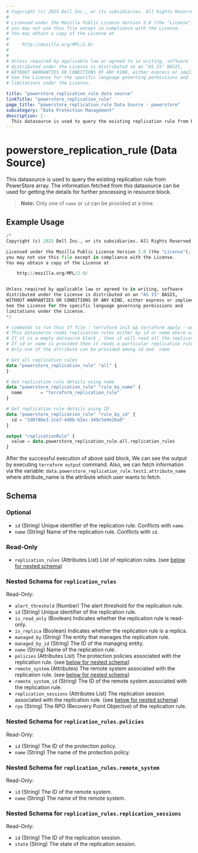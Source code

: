 ```yaml
---
# Copyright (c) 2025 Dell Inc., or its subsidiaries. All Rights Reserved.
# 
# Licensed under the Mozilla Public License Version 2.0 (the "License");
# you may not use this file except in compliance with the License.
# You may obtain a copy of the License at
# 
#     http://mozilla.org/MPL/2.0/
# 
# 
# Unless required by applicable law or agreed to in writing, software
# distributed under the License is distributed on an "AS IS" BASIS,
# WITHOUT WARRANTIES OR CONDITIONS OF ANY KIND, either express or implied.
# See the License for the specific language governing permissions and
# limitations under the License.

title: "powerstore_replication_rule data source"
linkTitle: "powerstore_replication_rule"
page_title: "powerstore_replication_rule Data Source - powerstore"
subcategory: "Data Protection Management"
description: |-
  This datasource is used to query the existing replication rule from PowerStore array. The information fetched from this datasource can be used for getting the details for further processing in resource block.
---
```


# powerstore_replication_rule (Data Source)

This datasource is used to query the existing replication rule from PowerStore array. The information fetched from this datasource can be used for getting the details for further processing in resource block.

> **Note:** Only one of `name` or `id` can be provided at a time.

## Example Usage

```terraform
/*
Copyright (c) 2025 Dell Inc., or its subsidiaries. All Rights Reserved.

Licensed under the Mozilla Public License Version 2.0 (the "License");
you may not use this file except in compliance with the License.
You may obtain a copy of the License at

    http://mozilla.org/MPL/2.0/


Unless required by applicable law or agreed to in writing, software
distributed under the License is distributed on an "AS IS" BASIS,
WITHOUT WARRANTIES OR CONDITIONS OF ANY KIND, either express or implied.
See the License for the specific language governing permissions and
limitations under the License.
*/

# commands to run this tf file : terraform init && terraform apply --auto-approve
# This datasource reads replication rules either by id or name where user can provide a value to any one of them
# If it is a empty datsource block , then it will read all the replication rules
# If id or name is provided then it reads a particular replication rule with that id or name
# Only one of the attribute can be provided among id and  name 

# Get all replication rules
data "powerstore_replication_rule" "all" {
}

# Get replication rule details using name
data "powerstore_replication_rule" "rule_by_name" {
  name       = "terraform_replication_rule"
}

# Get replication rule details using ID
data "powerstore_replication_rule" "rule_by_id" {
  id = "2d0780e3-2ce7-4d8b-b2ec-349c5e9e26a9"
}

output "replicationRule" {
  value = data.powerstore_replication_rule.all.replication_rules
}
```

After the successful execution of above said block, We can see the output by executing `terraform output` command. Also, we can fetch information via the variable: `data.powerstore_replication_rule.test1.attribute_name` where attribute_name is the attribute which user wants to fetch.

<!-- schema generated by tfplugindocs -->
## Schema

### Optional

- `id` (String) Unique identifier of the replication rule. Conflicts with `name`.
- `name` (String) Name of the replication rule. Conflicts with `id`.

### Read-Only

- `replication_rules` (Attributes List) List of replication rules. (see [below for nested schema](#nestedatt--replication_rules))

<a id="nestedatt--replication_rules"></a>
### Nested Schema for `replication_rules`

Read-Only:

- `alert_threshold` (Number) The alert threshold for the replication rule.
- `id` (String) Unique identifier of the replication rule.
- `is_read_only` (Boolean) Indicates whether the replication rule is read-only.
- `is_replica` (Boolean) Indicates whether the replication rule is a replica.
- `managed_by` (String) The entity that manages the replication rule.
- `managed_by_id` (String) The ID of the managing entity.
- `name` (String) Name of the replication rule.
- `policies` (Attributes List) The protection policies associated with the replication rule. (see [below for nested schema](#nestedatt--replication_rules--policies))
- `remote_system` (Attributes) The remote system associated with the replication rule. (see [below for nested schema](#nestedatt--replication_rules--remote_system))
- `remote_system_id` (String) The ID of the remote system associated with the replication rule.
- `replication_sessions` (Attributes List) The replication session associated with the replication rule. (see [below for nested schema](#nestedatt--replication_rules--replication_sessions))
- `rpo` (String) The RPO (Recovery Point Objective) of the replication rule.

<a id="nestedatt--replication_rules--policies"></a>
### Nested Schema for `replication_rules.policies`

Read-Only:

- `id` (String) The ID of the protection policy.
- `name` (String) The name of the protection policy.


<a id="nestedatt--replication_rules--remote_system"></a>
### Nested Schema for `replication_rules.remote_system`

Read-Only:

- `id` (String) The ID of the remote system.
- `name` (String) The name of the remote system.


<a id="nestedatt--replication_rules--replication_sessions"></a>
### Nested Schema for `replication_rules.replication_sessions`

Read-Only:

- `id` (String) The ID of the replication session.
- `state` (String) The state of the replication session.
